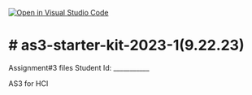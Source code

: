 [![Open in Visual Studio Code](https://classroom.github.com/assets/open-in-vscode-718a45dd9cf7e7f842a935f5ebbe5719a5e09af4491e668f4dbf3b35d5cca122.svg)](https://classroom.github.com/online_ide?assignment_repo_id=12000644&assignment_repo_type=AssignmentRepo)
# # as3-starter-kit-2023-1(9.22.23)
Assignment#3 files
Student Id: ___________
 
AS3 for HCI 
